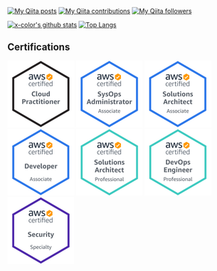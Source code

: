 [![My Qiita posts](https://qiita-badge.apiapi.app/s/x-color/posts.svg)](http://qiita.com/x-color)
[![My Qiita contributions](https://qiita-badge.apiapi.app/s/x-color/contributions.svg)](http://qiita.com/x-color)
[![My Qiita followers](https://qiita-badge.apiapi.app/s/x-color/followers.svg)](http://qiita.com/x-color)

[![x-color's github stats](https://github-readme-stats.vercel.app/api?username=x-color&show_icons=true&theme=monokai)](https://github.com/x-color)
[![Top Langs](https://github-readme-stats.vercel.app/api/top-langs/?username=x-color&theme=monokai&layout=compact)](https://github.com/x-color)

## Certifications

<img src="./resources/aws-certified-cloud-practitioner.png" width="150">
<img src="./resources/aws-certified-sysops-administrator-associate.png" width="150">
<img src="./resources/aws-certified-solutions-architect-associate.png" width="150">
<img src="./resources/aws-certified-developer-associate.png" width="150">
<img src="./resources/aws-certified-solutions-architect-professional.png" width="150">
<img src="./resources/aws-certified-devops-engineer-professional.png" width="150">
<img src="./resources/aws-certified-security-specialty.png" width="150">
